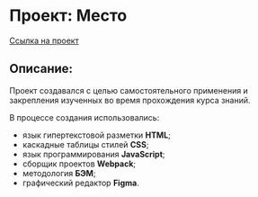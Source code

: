 # Проект: Место

[Ссылка на проект](https://flaneur4dev.github.io/mesto)

## Описание:
Проект создавался с целью самостоятельного применения и закрепления изученных во время прохождения курса знаний.

В процессе создания использовались:
* язык гипертекстовой разметки __HTML__;
* каскадные таблицы стилей __CSS__;
* язык программирования __JavaScript__;
* сборщик проектов __Webpack__;
* методология __БЭМ__;
* графический редактор __Figma__.
